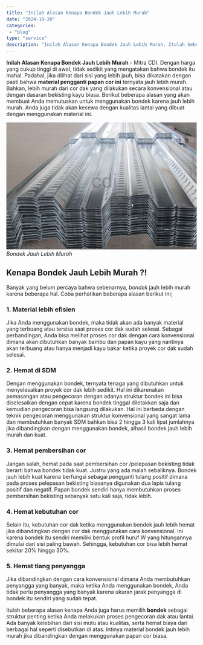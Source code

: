 ```yaml
---
title: "Inilah Alasan Kenapa Bondek Jauh Lebih Murah"
date: "2024-10-20"
categories:
 - "blog"
type: "service"
description: "Inilah Alasan Kenapa Bondek Jauh Lebih Murah. Itulah beberapa alasan kenapa Anda juga harus memilih **bondek** sebagai struktur penting ketika Anda melakukan..."
---
```


**Inilah Alasan Kenapa Bondek Jauh Lebih Murah** - Mitra CDI. Dengan harga yang cukup tinggi di awal, tidak sedikit yang mengatakan bahwa bondek itu mahal. Padahal, jika dilihat dari sisi yang lebih jauh, bisa dikatakan dengan pasti bahwa **material pengganti papan cor ini** ternyata jauh lebih murah. Bahkan, lebih murah dari cor dak yang dilakukan secara konvensional atau dengan dasaran bekisting kayu biasa. Berikut beberapa alasan yang akan membuat Anda memutuskan untuk menggunakan bondek karena jauh lebih murah. Anda juga tidak akan kecewa dengan kualitas lantai yang dibuat dengan menggunakan material ini.

![Bondek Jauh Lebih Murah](/images/blog/bondek-super.jpg)
*Bondek Jauh Lebih Murah*

## Kenapa Bondek Jauh Lebih Murah ?!

Banyak yang belum percaya bahwa sebenarnya, _bondek_ jauh lebih murah karena beberapa hal. Coba perhatikan beberapa alasan berikut ini;
### 1\. Material lebih efisien

Jika Anda menggunakan bondek, maka tidak akan ada banyak material yang terbuang atau tersisa saat proses cor dak sudah selesai. Sebagai perbandingan, Anda bisa melihat proses cor dak dengan cara konvensional dimana akan dibutuhkan banyak bambu dan papan kayu yang nantinya akan terbuang atau hanya menjadi kayu bakar ketika proyek cor dak sudah selesai.

### 2\. Hemat di SDM

Dengan menggunakan bondek, ternyata tenaga yang dibutuhkan untuk menyelesaikan proyek cor dak lebih sedikit. Hal ini dikarenakan pemasangan atau pengecoran dengan adanya struktur bondek ini bisa diselesaikan dengan cepat karena bondek tinggal diletakkan saja dan kemudian pengecoran bisa langsung dilakukan. Hal ini berbeda dengan teknik pengecoran menggunakan struktur konvensional yang sangat lama dan membutuhkan banyak SDM bahkan bisa 2 hingga 3 kali lipat jumlahnya jika dibandingkan dengan menggunakan bondek, alhasil bondek jauh lebih murah dan kuat.

### 3\. Hemat pembersihan cor

Jangan salah, hemat pada saat pembersihan cor /pelepasan bekisting tidak berarti bahwa bondek tidak kuat. Justru yang ada malah sebaliknya. Bondek jauh lebih kuat karena berfungsi sebagai pengganti tulang positif dimana pada proses pelepasan bekisting biasanya digunakan dua lapis tulang positif dan negatif. Papan bondek sendiri hanya membutuhkan proses pembersihan bekisting sebanyak satu kali saja, tidak lebih.

### 4\. Hemat kebutuhan cor

Selain itu, kebutuhan cor dak ketika menggunakan bondek jauh lebih hemat jika dibandingkan dengan cor dak menggunakan cara konvensional. Ini karena bondek itu sendiri memiliki bentuk profil huruf W yang hitungannya dimulai dari sisi paling bawah. Sehingga, kebutuhan cor bisa lebih hemat sekitar 20% hingga 30%.

### 5\. Hemat tiang penyangga

Jika dibandingkan dengan cara konvensional dimana Anda membutuhkan penyangga yang banyak, maka ketika Anda menggunakan bondek, Anda tidak perlu penyangga yang banyak karena ukuran jarak penyangga di bondek itu sendiri yang sudah tepat.

Itulah beberapa alasan kenapa Anda juga harus memilih **bondek** sebagai struktur penting ketika Anda melakukan proses pengecoran dak atau lantai. Ada banyak kelebihan dari sisi mutu atau kualitas, serta hemat biaya dari berbagai hal seperti disebutkan di atas. Intinya material bondek jauh lebih murah jika dibandingkan dengan menggunakan papan cor biasa.

